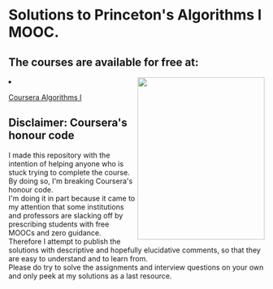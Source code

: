 # Solutions to Princeton's Algorithms I MOOC.

<div class="description">
<h2>The courses are available for free at:</h2>
<p>
  <a><img style="text-align:right;" src="https://algs4.cs.princeton.edu/cover.png" align="right" width="250" height="320"/></a>
  <li> 

   [Coursera Algorithms I](https://www.coursera.org/learn/algorithms-part1/home/welcome) 

  </li>
</ul>

<h2>Disclaimer: Coursera's honour code</h2>
<p>
I made this repository with the intention of helping anyone who is stuck trying to complete the course. 
By doing so, I'm breaking Coursera's honour code.</br>
I'm doing it in part because it came to my attention that some institutions and professors are slacking off by prescribing students with free MOOCs and zero guidance.
Therefore I attempt to publish the solutions with descriptive and hopefully elucidative comments, so that they are easy to understand and to learn from.</br>
Please do try to solve the assignments and interview questions on your own and only peek at my solutions as a last resource.</li>
</p>

</div>
